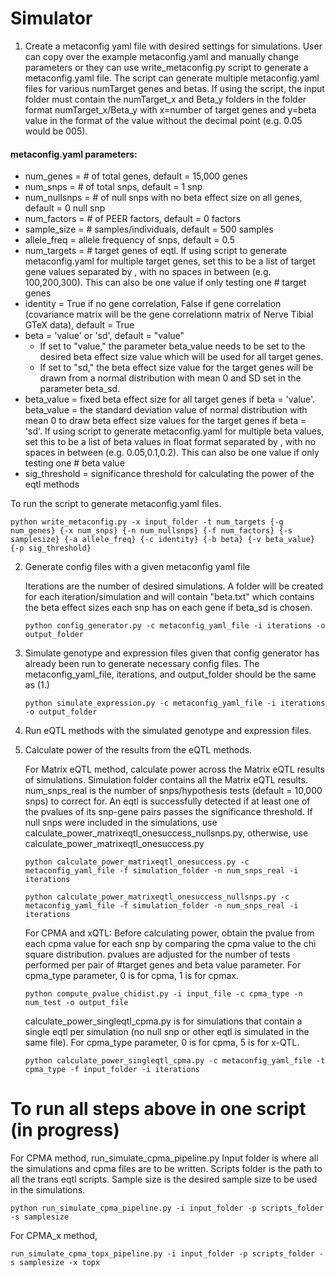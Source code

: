 # Simulator
1. Create a metaconfig yaml file with desired settings for simulations. User can copy over the example metaconfig.yaml and manually change parameters or they can use write_metaconfig.py script to generate a metaconfig.yaml file. The script can generate multiple metaconfig.yaml files for various numTarget genes and betas. If using the script, the input folder must contain the numTarget_x and Beta_y folders in the folder format numTarget_x/Beta_y with x=number of target genes and y=beta value in the format of the value without the decimal point (e.g. 0.05 would be 005).
   
#### metaconfig.yaml parameters:
- num_genes = # of total genes, default = 15,000 genes
- num_snps = # of total snps, default = 1 snp
- num_nullsnps = # of null snps with no beta effect size on all genes, default = 0 null snp
- num_factors = # of PEER factors, default = 0 factors
- sample_size = # samples/individuals, default = 500 samples
- allele_freq = allele frequency of snps, default = 0.5
- num_targets = # target genes of eqtl. If using script to generate metaconfig.yaml for multiple target genes, set this to be a list of target gene values separated by , with no spaces in between (e.g. 100,200,300). This can also be one value if only testing one # target genes 
- identity = True if no gene correlation, False if gene correlation (covariance matrix will be the gene correlationn matrix of Nerve Tibial GTeX data), default = True
- beta = 'value' or 'sd', default = "value" 
  - If set to "value," the parameter beta_value needs to be set to the desired beta effect size value which will be used for all target genes. 
  - If set to "sd," the beta effect size value for the target genes will be drawn from a normal distribution with mean 0 and SD set in the parameter beta_sd. 
- beta_value = fixed beta effect size for all target genes if beta = 'value'. beta_value = the standard deviation value of normal distribution with mean 0 to draw beta effect size values for the target genes if beta = 'sd'.
  If using script to generate metaconfig.yaml for multiple beta values, set this to be a list of beta values in float format separated by , with no spaces in between (e.g. 0.05,0.1,0.2). This can also be one value if only testing one # beta value 
- sig_threshold = significance threshold for calculating the power of the eqtl methods

To run the script to generate metaconfig.yaml files. 
   ```
   python write_metaconfig.py -x input_folder -t num_targets {-g num_genes} {-x num_snps} {-n num_nullsnps} {-f num_factors} {-s samplesize} {-a allele_freq} {-c identity} {-b beta} {-v beta_value} {-p sig_threshold}
   ```
   
2. Generate config files with a given metaconfig yaml file

   Iterations are the number of desired simulations. A folder will be created for each iteration/simulation and will contain "beta.txt" which contains the beta effect sizes each snp has on each gene if beta_sd is chosen.
   ```
   python config_generator.py -c metaconfig_yaml_file -i iterations -o output_folder
   ```

3. Simulate genotype and expression files given that config generator has already been run to generate necessary config files. The metaconfig_yaml_file, iterations, and output_folder should be the same as (1.)
   ```
   python simulate_expression.py -c metaconfig_yaml_file -i iterations -o output_folder
   ```
4. Run eQTL methods with the simulated genotype and expression files.
5. Calculate power of the results from the eQTL methods.

   For Matrix eQTL method, calculate power across the Matrix eQTL results of simulations. Simulation folder contains all the Matrix eQTL results. num_snps_real is the number of snps/hypothesis tests (default = 10,000 snps) to correct for. An eqtl is successfully detected if at least one of the pvalues of its snp-gene pairs passes the significance threshold. If null snps were included in the simulations, use calculate_power_matrixeqtl_onesuccess_nullsnps.py, otherwise, use calculate_power_matrixeqtl_onesuccess.py
   ```
   python calculate_power_matrixeqtl_onesuccess.py -c metaconfig_yaml_file -f simulation_folder -n num_snps_real -i iterations 
   ```
   ```
   python calculate_power_matrixeqtl_onesuccess_nullsnps.py -c metaconfig_yaml_file -f simulation_folder -n num_snps_real -i iterations 
   ```
   
   For CPMA and xQTL: 
   Before calculating power, obtain the pvalue from each cpma value for each snp by comparing the cpma value to the chi square distribution. pvalues are adjusted for the number of tests performed per pair of #target genes and beta value parameter. For cpma_type parameter, 0 is for cpma, 1 is for cpmax. 
   ```
   python compute_pvalue_chidist.py -i input_file -c cpma_type -n num_test -o output_file
   ```

   calculate_power_singleqtl_cpma.py is for simulations that contain a single eqtl per simulation (no null snp or other eqtl is simulated in the same file). For cpma_type parameter, 0 is for cpma, 5 is for x-QTL. 
   ```
   python calculate_power_singleqtl_cpma.py -c metaconfig_yaml_file -t cpma_type -f input_folder -i iterations
   ```

# To run all steps above in one script (in progress)

For CPMA method, run_simulate_cpma_pipeline.py Input folder is where all the simulations and cpma files are to be written. Scripts folder is the path to all the trans eqtl scripts. Sample size is the desired sample size to be used in the simulations. 
 ```
 python run_simulate_cpma_pipeline.py -i input_folder -p scripts_folder -s samplesize
 ```
 For CPMA_x method, 
 ```
 run_simulate_cpma_topx_pipeline.py -i input_folder -p scripts_folder -s samplesize -x topx
 ```   

